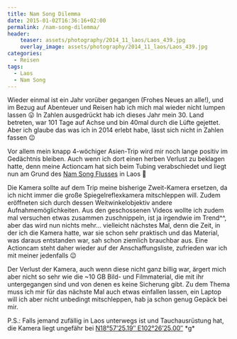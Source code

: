 ```yaml
---
title: Nam Song Dilemma
date: 2015-01-02T16:36:16+02:00
permalink: /nam-song-dilemma/
header:
    teaser: assets/photography/2014_11_laos/Laos_439.jpg
    overlay_image: assets/photography/2014_11_laos/Laos_439.jpg
categories:
  - Reisen
tags:
  - Laos
  - Nam Song
---
```

Wieder einmal ist ein Jahr vorüber gegangen (Frohes Neues an alle!), und im Bezug auf Abenteuer und Reisen hab ich mich mal wieder nicht lumpen lassen 😛 
In Zahlen ausgedrückt hab ich dieses Jahr mein 30. Land betreten, war 101 Tage auf Achse und bin 40mal durch die Lüfte gejettet. 
Aber ich glaube das was ich in 2014 erlebt habe, lässt sich nicht in Zahlen fassen 😉

Vor allem mein knapp 4-wöchiger Asien-Trip wird mir noch lange positiv im Gedächtnis bleiben. 
Auch wenn ich dort einen herben Verlust zu beklagen hatte, denn meine Actioncam hat sich beim Tubing verabschiedet und 
liegt nun am Grund des [Nam Song Flusses](http://en.wikipedia.org/wiki/Nam_Song_River) in Laos 🙁

Die Kamera sollte auf dem Trip meine bisherige Zweit-Kamera ersetzen, da ich nicht immer die große Spiegelreflexkamera mitschleppen will. 
Zudem eröffneten sich durch dessen Weitwinkelobjektiv andere Aufnahmemöglichkeiten. Aus den geschossenen Videos wollte ich 
zudem mal versuchen etwas zusammen zuschnippeln, ist ja irgendwie im Trend^^, aber das wird nun nichts mehr… vielleicht nächstes Mal, 
denn die Zeit, in der ich die Kamera hatte, war sie schon sehr praktisch und das Material, was daraus entstanden war, 
sah schon ziemlich brauchbar aus. Eine Actioncam steht daher wieder auf der Anschaffungsliste, zufrieden war ich mit meiner jedenfalls 😉

Der Verlust der Kamera, auch wenn diese nicht ganz billig war, ärgert mich aber nicht so sehr wie die ~10 GB Bild- und Filmmaterial, 
die mit ihr untergegangen sind und von denen es keine Sicherung gibt. Zu dem Thema muss ich mir für das nächste Mal auch etwas einfallen lassen, 
ein Laptop will ich aber nicht unbedingt mitschleppen, hab ja schon genug Gepäck bei mir.

P.S.: Falls jemand zufällig in Laos unterwegs ist und Tauchausrüstung hat, die Kamera liegt ungefähr bei [N18°57&#8217;25.19&#8243; E102°26&#8217;25.00&#8243;](https://www.google.de/maps/place/18°57'25.2"N+102°26'25.0"E/@18.9569972,102.4402778,17z) \*g\*